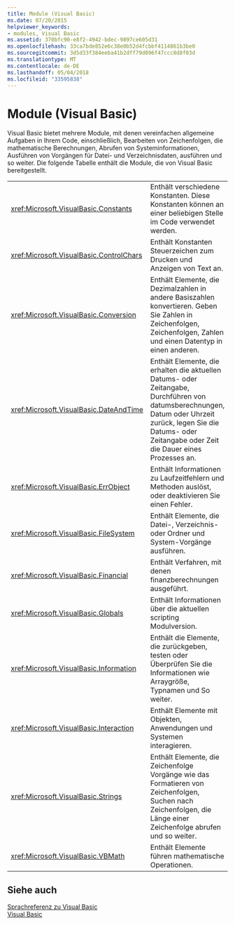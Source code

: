 ```yaml
---
title: Module (Visual Basic)
ms.date: 07/20/2015
helpviewer_keywords:
- modules, Visual Basic
ms.assetid: 370bfc90-e8f2-4942-bdec-9897ce605d31
ms.openlocfilehash: 33ca7bde852e6c38e0b52d4fcbbf4114861b3be0
ms.sourcegitcommit: 3d5d33f384eeba41b2dff79d096f47ccc8d8f03d
ms.translationtype: MT
ms.contentlocale: de-DE
ms.lasthandoff: 05/04/2018
ms.locfileid: "33595838"
---
```

# <a name="modules-visual-basic"></a>Module (Visual Basic)
Visual Basic bietet mehrere Module, mit denen vereinfachen allgemeine Aufgaben in Ihrem Code, einschließlich, Bearbeiten von Zeichenfolgen, die mathematische Berechnungen, Abrufen von Systeminformationen, Ausführen von Vorgängen für Datei- und Verzeichnisdaten, ausführen und so weiter. Die folgende Tabelle enthält die Module, die von Visual Basic bereitgestellt.  
  
|||  
|---|---|  
|<xref:Microsoft.VisualBasic.Constants>|Enthält verschiedene Konstanten. Diese Konstanten können an einer beliebigen Stelle im Code verwendet werden.|  
|<xref:Microsoft.VisualBasic.ControlChars>|Enthält Konstanten Steuerzeichen zum Drucken und Anzeigen von Text an.|  
|<xref:Microsoft.VisualBasic.Conversion>|Enthält Elemente, die Dezimalzahlen in andere Basiszahlen konvertieren. Geben Sie Zahlen in Zeichenfolgen, Zeichenfolgen, Zahlen und einen Datentyp in einen anderen.|  
|<xref:Microsoft.VisualBasic.DateAndTime>|Enthält Elemente, die erhalten die aktuellen Datums- oder Zeitangabe, Durchführen von datumsberechnungen, Datum oder Uhrzeit zurück, legen Sie die Datums- oder Zeitangabe oder Zeit die Dauer eines Prozesses an.|  
|<xref:Microsoft.VisualBasic.ErrObject>|Enthält Informationen zu Laufzeitfehlern und Methoden auslöst, oder deaktivieren Sie einen Fehler.|  
|<xref:Microsoft.VisualBasic.FileSystem>|Enthält Elemente, die Datei-, Verzeichnis- oder Ordner und System-Vorgänge ausführen.|  
|<xref:Microsoft.VisualBasic.Financial>|Enthält Verfahren, mit denen finanzberechnungen ausgeführt.|  
|<xref:Microsoft.VisualBasic.Globals>|Enthält Informationen über die aktuellen scripting Modulversion.|  
|<xref:Microsoft.VisualBasic.Information>|Enthält die Elemente, die zurückgeben, testen oder Überprüfen Sie die Informationen wie Arraygröße, Typnamen und So weiter.|  
|<xref:Microsoft.VisualBasic.Interaction>|Enthält Elemente mit Objekten, Anwendungen und Systemen interagieren.|  
|<xref:Microsoft.VisualBasic.Strings>|Enthält Elemente, die Zeichenfolge Vorgänge wie das Formatieren von Zeichenfolgen, Suchen nach Zeichenfolgen, die Länge einer Zeichenfolge abrufen und so weiter.|  
|<xref:Microsoft.VisualBasic.VBMath>|Enthält Elemente führen mathematische Operationen.|  
  
## <a name="see-also"></a>Siehe auch  
 [Sprachreferenz zu Visual Basic](../../visual-basic/language-reference/index.md)  
 [Visual Basic](../../visual-basic/index.md)
